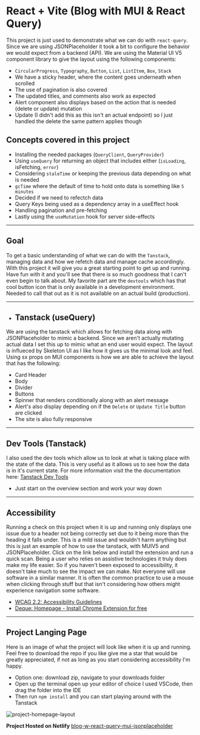 # React + Vite (Blog with MUI & React Query)
This project is just used to demonstrate what we can do with `react-query`. Since we are using JSONPlaceholder it took a bit to configure the behavior we would expect from a backend (API).
We are using the Material UI V5 component library to give the layout using the following components:
- `CircularProgress`, `Typography`, `Button`, `List`, `ListItem`, `Box`, `Stack`
- We have a sticky header, where the content goes underneath when scrolled
- The use of pagination is also covered
- The updated titles, and comments also work as expected
- Alert component also displays based on the action that is needed (delete or update) mutation
- Update (I didn't add this as this isn't an actual endpoint) so I just handled the delete the same pattern applies though

## Concepts covered in this project
- Installing the needed packages (`QueryClient`, `QueryProvider`)
- Using `useQuery` for returning an object that includes either (`isLoading`, isFetching, `error`)
- Considering `staleTime` or keeping the previous data depending on what is needed
- `gcTime` where the default of time to hold onto data is something like `5 minutes`
- Decided if we need to refectch data
- Query Keys being used as a dependency array in a useEffect hook
- Handling pagination and pre-fetching
- Lastly using the `useMutation` hook for server side-effects

___

## Goal
To get a basic understanding of what we can do with the `Tanstack`, managing data and how we refetch data and manage cache accordingly. 
With this project it will give you a great starting point to get up and running. Have fun with it and you'll see that there is so much goodness that I can't even begin to talk about. My favorite part are the `devtools` which has that cool button icon that is only available in a development environment. Needed to call that out as it is not available on an actual build (production).

___

- ## Tanstack (useQuery)
We are using the tanstack which allows for fetching data along with JSONPlaceholder to mimic a backend.
Since we aren't actually mutating actual data I set this up to mimic what an end user would expect.
The layout is influeced by Skeleton UI as I like how it gives us the minimal look and feel. 
Using sx props on MUI components is how we are able to achieve the layout that has the following:
- Card Header
- Body
- Divider
- Buttons
- Spinner that renders conditionally along with an alert message
- Alert's also display depending on if the `Delete` or `Update Title` button are clicked
- The site is also fully responsive

___
## Dev Tools (Tanstack)
I also used the dev tools which allow us to look at what is taking place with the state of the data. 
This is very useful as it allows us to see how the data is in it's current state. 
For more information visit the the documentation here: [Tanstack Dev Tools](https://tanstack.com/query/latest/docs/framework/react/devtools)
- Just start on the overview section and work your way down
___

## Accessibility
Running a check on this project when it is up and running only displays one issue due to a header not being correctly set due to it being more than the heading it falls under. 
This is a mild issue and wouldn't harm anything but this is just an example of how to use the tanstack, with MUIV5 and JSONPlaceholder.
Click on the link below and install the extension and run a quick scan. Being a user who relies on assistive technologies it truly does make my life easier.
So if you haven't been exposed to accessibility, it doesn't take much to see the impact we can make. Not everyone will use software in a similar manner.
It is often the common practice to use a mouse when clicking through stuff but that isn't considering how others might experience navigation some software.
- [WCAG 2.2: Accessibility Guidelines](https://www.w3.org/TR/WCAG22/)
- [Deque: Homepage - Install Chrome Extension for free](https://www.deque.com/axe/)
___

## Project Langing Page
Here is an image of what the project will look like when it is up and running.
Feel free to download the repo if you like give me a star that would be greatly appreciated, if not as long as you start considering accessibility I'm happy. 
- Option one: download zip, navigate to your downloads folder
- Open up the terminal open up your editor of choice I used VSCode, then drag the folder into the IDE
- Then run `npm install` and you can start playing around with the Tanstack

![project-homepage-layout](https://github.com/redeyedev-208/react-query-with-jsonplaceholder/assets/60634649/dec3c6b6-9ebf-40fb-958e-5bdd2b46cef2)

<b>Project Hosted on Netlify</b>
[blog-w-react-query-mui-jsonplaceholder](https://ga-react-w-vite-tanstack.netlify.app/)
